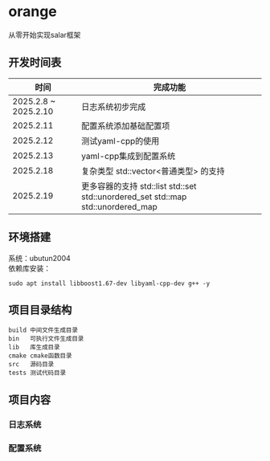 # orange
从零开始实现salar框架

## 开发时间表
| 时间 | 完成功能 |
| ---  | --- |
| 2025.2.8 ~ 2025.2.10| 日志系统初步完成 |
| 2025.2.11 | 配置系统添加基础配置项 |
| 2025.2.12 | 测试yaml-cpp的使用 |
| 2025.2.13 | yaml-cpp集成到配置系统 |
| 2025.2.18 | 复杂类型 std::vector<普通类型> 的支持 |
| 2025.2.19 | 更多容器的支持 std::list std::set std::unordered_set std::map std::unordered_map |

## 环境搭建
系统：ubutun2004  
依赖库安装：
``` shell
sudo apt install libboost1.67-dev libyaml-cpp-dev g++ -y
```

## 项目目录结构
``` shell
build 中间文件生成目录
bin   可执行文件生成目录
lib   库生成目录
cmake cmake函数目录
src   源码目录
tests 测试代码目录
```

## 项目内容

### 日志系统

### 配置系统
